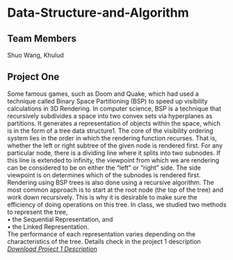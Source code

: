 # Data-Structure-and-Algorithm

## Team Members
Shuo Wang, Khulud

## Project One
Some famous games, such as Doom and Quake, which had used a technique called Binary Space Partitioning (BSP) to speed up visibility calculations in 3D Rendering. In computer science, BSP is a technique that recursively subdivides a space into two
convex sets via hyperplanes as partitions. It generates a representation of objects within
the space, which is in the form of a tree data structure1. The core of the visibility ordering system lies in the order in which the rendering
function recurses. That is, whether the left or right subtree of the given node is rendered
first. For any particular node, there is a dividing line where it splits into two subnodes.
If this line is extended to infinity, the viewpoint from which we are rendering can be
considered to be on either the “left” or “right” side. The side viewpoint is on determines
which of the subnodes is rendered first.  
Rendering using BSP trees is also done using a recursive algorithm. The most common
approach is to start at the root node (the top of the tree) and work down recursively.
This is why it is desirable to make sure the efficiency of doing operations on this tree.
In class, we studied two methods to represent the tree,  
• the Sequential Representation, and  
• the Linked Representation.  
The performance of each representation varies depending on the characteristics of the
tree.
Details check in the project 1 description <a href="/Project1_description.pdf" download="Project1_description.pdf">*Download Project 1 Description*</a>
